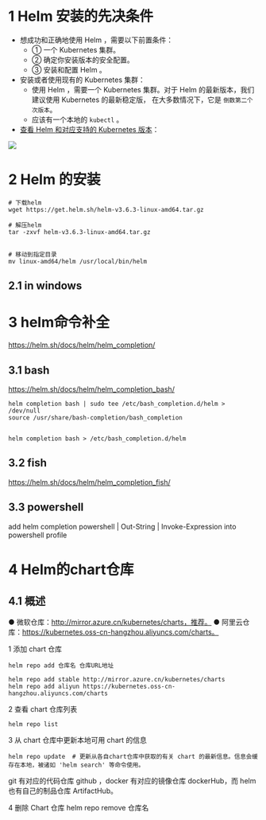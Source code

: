 
# 1 Helm 安装的先决条件

  

- 想成功和正确地使用 Helm ，需要以下前置条件：
    - ① 一个 Kubernetes 集群。
    - ② 确定你安装版本的安全配置。
    - ③ 安装和配置 Helm 。
- 安装或者使用现有的 Kubernetes 集群：
    - 使用 Helm ，需要一个 Kubernetes 集群。对于 Helm 的最新版本，我们建议使用 Kubernetes 的最新稳定版， 在大多数情况下，它是 `倒数第二个次版本`。
    - 应该有一个本地的 `kubectl` 。
- [查看 Helm 和对应支持的 Kubernetes 版本](https://helm.sh/zh/docs/topics/version_skew/)：

  

![](https://cdn.nlark.com/yuque/0/2022/png/513185/1651239402062-a8c0c660-65e6-495f-8c85-324b1bb3aaa2.png?x-oss-process=image%2Fwatermark%2Ctype_d3F5LW1pY3JvaGVp%2Csize_33%2Ctext_6K645aSn5LuZ%2Ccolor_FFFFFF%2Cshadow_50%2Ct_80%2Cg_se%2Cx_10%2Cy_10)


# 2 Helm 的安装

```
# 下载helm
wget https://get.helm.sh/helm-v3.6.3-linux-amd64.tar.gz

# 解压helm
tar -zxvf helm-v3.6.3-linux-amd64.tar.gz


# 移动到指定目录
mv linux-amd64/helm /usr/local/bin/helm

```


## 2.1 in windows 



# 3 helm命令补全

https://helm.sh/docs/helm/helm_completion/
## 3.1 bash
https://helm.sh/docs/helm/helm_completion_bash/
```
helm completion bash | sudo tee /etc/bash_completion.d/helm > /dev/null
source /usr/share/bash-completion/bash_completion


helm completion bash > /etc/bash_completion.d/helm

```


## 3.2 fish 
https://helm.sh/docs/helm/helm_completion_fish/

## 3.3 powershell 

add
helm completion powershell | Out-String | Invoke-Expression
into powershell profile

# 4 Helm的chart仓库 

## 4.1 概述

● 微软仓库：http://mirror.azure.cn/kubernetes/charts，推荐。
● 阿里云仓库：https://kubernetes.oss-cn-hangzhou.aliyuncs.com/charts。


1 添加 chart 仓库
```
helm repo add 仓库名 仓库URL地址

helm repo add stable http://mirror.azure.cn/kubernetes/charts
helm repo add aliyun https://kubernetes.oss-cn-hangzhou.aliyuncs.com/charts
```

2 查看 chart 仓库列表
```
helm repo list
```


3 从 chart 仓库中更新本地可用 chart 的信息
```
helm repo update  # 更新从各自chart仓库中获取的有关 chart 的最新信息。信息会缓存在本地，被诸如 'helm search' 等命令使用。
```

git 有对应的代码仓库 github ，docker 有对应的镜像仓库 dockerHub，而 helm 也有自己的制品仓库 ArtifactHub。


4 删除 Chart 仓库
helm repo remove 仓库名


